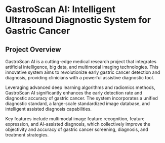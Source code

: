 # GastroScan AI: Intelligent Ultrasound Diagnostic System for Gastric Cancer

## Project Overview

GastroScan AI is a cutting-edge medical research project that integrates artificial intelligence, big data, and multimodal imaging technologies. This innovative system aims to revolutionize early gastric cancer detection and diagnosis, providing clinicians with a powerful assistive diagnostic tool.

Leveraging advanced deep learning algorithms and radiomics methods, GastroScan AI significantly enhances the early detection rate and diagnostic accuracy of gastric cancer. The system incorporates a unified diagnostic standard, a large-scale standardized image database, and intelligent assisted diagnosis capabilities.

Key features include multimodal image feature recognition, feature expression, and AI-assisted diagnosis, which collectively improve the objectivity and accuracy of gastric cancer screening, diagnosis, and treatment strategies.
